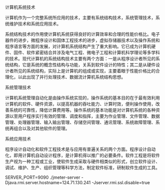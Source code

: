 计算机系统技术

计算机作为一个完整系统所应用的技术，主要有系统结构技术，系统管理技术，系统维护技术和系统应用技术。

系统结构技术的作用使计算机系统获得良好的计算效率和合理的性能价格比。电子器件的进步，微程序设计和固体工程技术的进步，虚拟存储器技术以及操作系统和程序语言等方面的发展，对计算机系统结构产生了重大影响。它已成为计算机硬件、固件、软件紧密结合并涉及电气工程、微电子工程和计算机科学理论等多学科的技术。现代计算机的系统结构技术主要有两个方面：一是从程序设计者所见的系统结构，它是系统的概念性结构与功能，关系到软件设计的特性；其二是从硬件设计者所见的系统结构，实际上是计算机的组成或实现，主要着眼于性能价格比的合理化，以此出现了并行处理技术、数据流计算机系统结构思想。

系统管理技术

计算机系统管理自动化是由操作系统实现的，操作系统的基本目的在于最有效利用计算机的软件、硬件资源，以提高机器的吞吐能力、计算时效，便利操作使用，改善系统的可靠性，降低计算费用等。操作系统的基本功能是对计算机系统的各种资源以至用户程序实行有效的管理、调度和指挥，主要为作业管理、文件管理、数据管理、处理器管理、输入输出管理、存储空间管理、通讯管理、系统故障管理、系统再组合以及对其他软件的管理。

系统应用技术

程序设计自动化和软件工程技术是与应用有普遍关系的两个方面。程序设计自动化，即用计算机自动设计程序，是计算机得以推广的必要条件。软件工程是将软件生产视为一种工程或工业，使软件生成采取与硬件相类似的形式，创立软件设计、调试、维护、生产、组织管理等科学方法，制定软件标准，研制软件生成的工具。


SERVER_PORT=9090 ./jmeter-server -Djava.rmi.server.hostname=124.71.130.241 -Jserver.rmi.ssl.disable=true
